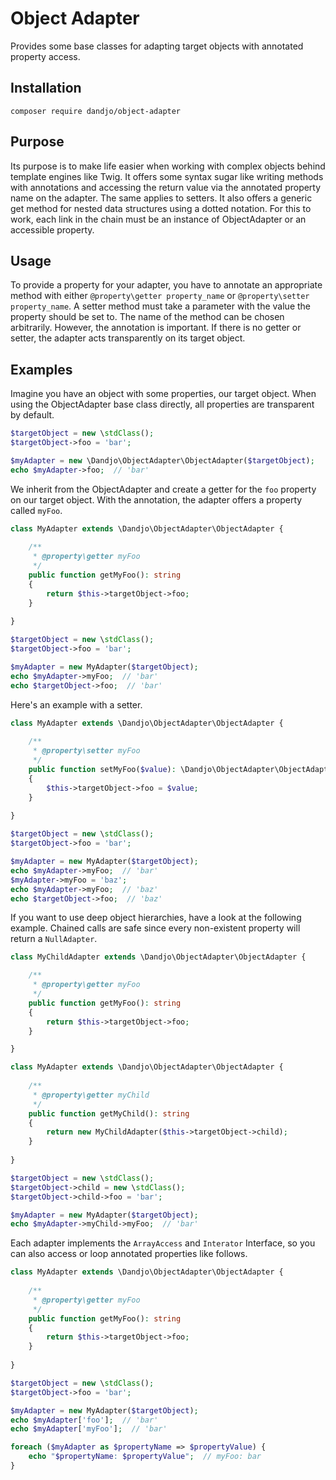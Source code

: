 # Object Adapter

Provides some base classes for adapting target objects with annotated property access.

## Installation

    composer require dandjo/object-adapter

## Purpose

Its purpose is to make life easier when working with complex objects behind template engines like Twig. It offers some
syntax sugar like writing methods with annotations and accessing the return value via the annotated property name on
the adapter. The same applies to setters. It also offers a generic get method for nested data structures using a dotted
notation. For this to work, each link in the chain must be an instance of ObjectAdapter or an accessible property.

## Usage

To provide a property for your adapter, you have to annotate an appropriate method with either
`@property\getter property_name` or `@property\setter property_name`. A setter method must take a parameter with the
value the property should be set to. The name of the method can be chosen arbitrarily. However, the annotation is
important. If there is no getter or setter, the adapter acts transparently on its target object.

## Examples

Imagine you have an object with some properties, our target object. When using the ObjectAdapter base class directly,
all properties are transparent by default.

```php
$targetObject = new \stdClass();
$targetObject->foo = 'bar';

$myAdapter = new \Dandjo\ObjectAdapter\ObjectAdapter($targetObject);
echo $myAdapter->foo;  // 'bar'
```

We inherit from the ObjectAdapter and create a getter for the `foo` property on our target object. With the annotation,
the adapter offers a property called `myFoo`.

```php
class MyAdapter extends \Dandjo\ObjectAdapter\ObjectAdapter {
    
    /**
     * @property\getter myFoo
     */
    public function getMyFoo(): string
    {
        return $this->targetObject->foo;
    }
    
}

$targetObject = new \stdClass();
$targetObject->foo = 'bar';

$myAdapter = new MyAdapter($targetObject);
echo $myAdapter->myFoo;  // 'bar'
echo $targetObject->foo;  // 'bar'
```

Here's an example with a setter.

```php
class MyAdapter extends \Dandjo\ObjectAdapter\ObjectAdapter {
    
    /**
     * @property\setter myFoo
     */
    public function setMyFoo($value): \Dandjo\ObjectAdapter\ObjectAdapter
    {
        $this->targetObject->foo = $value;
    }
    
}

$targetObject = new \stdClass();
$targetObject->foo = 'bar';

$myAdapter = new MyAdapter($targetObject);
echo $myAdapter->myFoo;  // 'bar'
$myAdapter->myFoo = 'baz';
echo $myAdapter->myFoo;  // 'baz'
echo $targetObject->foo;  // 'baz'
```

If you want to use deep object hierarchies, have a look at the following example. Chained calls are safe since every
non-existent property will return a `NullAdapter`.

```php
class MyChildAdapter extends \Dandjo\ObjectAdapter\ObjectAdapter {

    /**
     * @property\getter myFoo
     */
    public function getMyFoo(): string
    {
        return $this->targetObject->foo;
    }

}

class MyAdapter extends \Dandjo\ObjectAdapter\ObjectAdapter {
    
    /**
     * @property\getter myChild
     */
    public function getMyChild(): string
    {   
        return new MyChildAdapter($this->targetObject->child);
    }
    
}

$targetObject = new \stdClass();
$targetObject->child = new \stdClass();
$targetObject->child->foo = 'bar';

$myAdapter = new MyAdapter($targetObject);
echo $myAdapter->myChild->myFoo;  // 'bar'
```

Each adapter implements the `ArrayAccess` and `Interator` Interface, so you can also access or loop annotated properties
like follows.

```php
class MyAdapter extends \Dandjo\ObjectAdapter\ObjectAdapter {
    
    /**
     * @property\getter myFoo
     */
    public function getMyFoo(): string
    {
        return $this->targetObject->foo;
    }
    
}

$targetObject = new \stdClass();
$targetObject->foo = 'bar';

$myAdapter = new MyAdapter($targetObject);
echo $myAdapter['foo'];  // 'bar'
echo $myAdapter['myFoo'];  // 'bar'

foreach ($myAdapter as $propertyName => $propertyValue) {
    echo "$propertyName: $propertyValue";  // myFoo: bar
}
```
